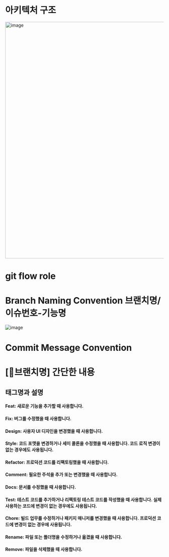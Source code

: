 # 아키텍처 구조
<img width="753" alt="image" src="https://github.com/rework-kr/REWORK-SERVER/assets/79193811/aea022e2-37e3-4e89-8328-d0297fb507c9">

# git flow role
# Branch Naming Convention 브랜치명/이슈번호-기능명
![image](https://github.com/rework-kr/REWORK-SERVER/assets/79193811/b45ab380-f22a-49f0-b58a-f500abad1784)

# Commit Message Convention
# [브랜치명] 간단한 내용
## 태그명과 설명
####  Feat: 새로운 기능을 추가할 때 사용합니다.
#### Fix: 버그를 수정했을 때 사용합니다.
####  Design: 사용자 UI 디자인을 변경했을 때 사용합니다.
####  Style: 코드 포맷을 변경하거나 세미 콜론을 수정했을 때 사용합니다. 코드 로직 변경이 없는 경우에도 사용됩니다.
####  Refactor: 프로덕션 코드를 리팩토링했을 때 사용합니다.
####  Comment: 필요한 주석을 추가 또는 변경했을 때 사용합니다.
####  Docs: 문서를 수정했을 때 사용합니다.
####  Test: 테스트 코드를 추가하거나 리팩토링 테스트 코드를 작성했을 때 사용합니다. 실제 사용하는 코드에 변경이 없는 경우에도 사용됩니다.
####  Chore: 빌드 업무를 수정하거나 패키지 매니저를 변경했을 때 사용합니다. 프로덕션 코드에 변경이 없는 경우에 사용됩니다.
####  Rename: 파일 또는 폴더명을 수정하거나 옮겼을 때 사용합니다.
####  Remove: 파일을 삭제했을 때 사용합니다.
